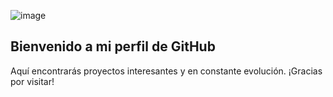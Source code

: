![image](https://github.com/user-attachments/assets/daa9ed2e-1a59-4543-b10a-a662db8c01bc)

## Bienvenido a mi perfil de GitHub

Aquí encontrarás proyectos interesantes y en constante evolución. ¡Gracias por visitar!
